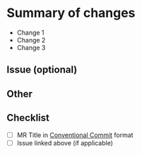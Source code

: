 # Summary of changes

<!-- List of high level changes made on this branch -->

- Change 1
- Change 2
- Change 3

## Issue (optional)

<!-- Link to issue -->

## Other

<!-- Anything else reviewers should know (ie things out-of-scope etc) -->

## Checklist

- [ ] MR Title in [Conventional Commit](https://www.conventionalcommits.org/en/v1.0.0/) format
- [ ] Issue linked above (if applicable)
